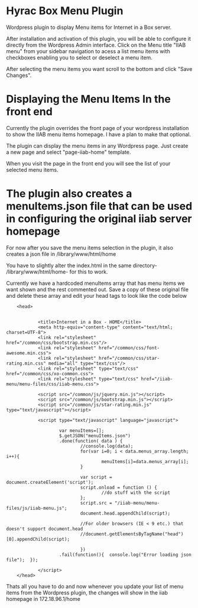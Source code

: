 # Hyrac Box Menu Plugin

Wordpress plugin to display Menu items for Internet in a Box server.

After installation and activation of this plugin, you will be able to configure it directly from the Wordpress Admin interface.
Click on the Menu title "IIAB menu" from your sidebar navigation to acess a list menu items with checkboxes enabling you to select or deselect a menu item.

After selecting the menu items you want scroll to the bottom and click "Save Changes".  


# Displaying the Menu Items In the front end

Currently  the plugin overrides the front page of your wordpress installation to show the IIAB menu items homepage. I have a plan to make that optional.

The plugin can display the menu items in any Wordpress page. Just create a new page and select "page-iiab-home" template.

When you visit the page in the front end you will see the list of your selected menu items.



# The plugin also creates a menuItems.json file that can be used in configuring the original iiab server homepage
For now after you save the menu items selection in the plugin, it also creates a json file in /library/www/html/home

You have to slightly alter the index.html in the same directory- /library/www/html/home- for this to work.

Currently we have a hardcoded menuItems array that has menu items we want shown and the rest commented out. 
Save a copy of these original file and delete these array and edit your head tags to look like the code below

        <head>


                <title>Internet in a Box - HOME</title>
                <meta http-equiv="content-type" content="text/html; charset=UTF-8">
                <link rel="stylesheet" href="/common/css/bootstrap.min.css"/>
                <link rel="stylesheet" href="/common/css/font-awesome.min.css">
                <link rel="stylesheet" href="/common/css/star-rating.min.css" media="all" type="text/css"/>
                <link rel="stylesheet" type="text/css" href="/common/css/xo-common.css">
                <link rel="stylesheet" type="text/css" href="/iiab-menu/menu-files/css/iiab-menu.css">

                <script src="/common/js/jquery.min.js"></script>
                <script src="/common/js/bootstrap.min.js"></script>
                <script src="/common/js/star-rating.min.js" type="text/javascript"></script>

                <script type="text/javascript" language="javascript">

                        var menuItems=[];
                        $.getJSON("menuItems.json")
                        .done(function( data ) {
                                //console.log(data);
                                for(var i=0; i < data.menus_array.length; i++){
                                        menuItems[i]=data.menus_array[i];
                                }

                                var script = document.createElement('script');
                                script.onload = function () {
                                        //do stuff with the script
                                };
                                script.src = "/iiab-menu/menu-files/js/iiab-menu.js";
                                document.head.appendChild(script);

                                //For older browsers (IE < 9 etc.) that doesn't support document.head
                                //document.getElementsByTagName("head")[0].appendChild(script);

                                })
                        .fail(function(){  console.log("Error loading json file");  });

                </script>
        </head>
    
Thats all you have to do and now whenever you update your list of menu items from the Wordpress plugin, the changes will show in the iiab homepage in 172.18.96.1/home  
